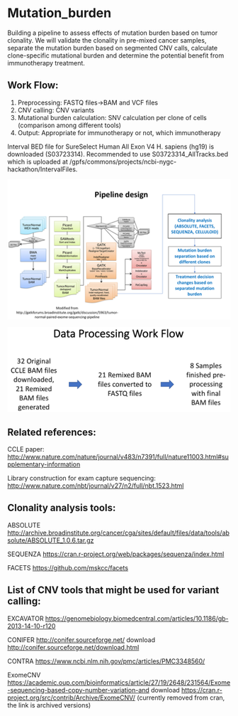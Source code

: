 # Mutation_burden
Building a pipeline to assess effects of mutation burden based on tumor clonality. We will validate the clonality in pre-mixed cancer samples, separate the mutation burden based on segmented CNV calls, calculate clone-specific mutational burden and determine the potential benefit from immunotherapy treatment.

## Work Flow: 
1) Preprocessing: FASTQ files->BAM and VCF files
2) CNV calling: CNV variants 
3) Mutational burden calculation: SNV calculation per clone of cells (comparison among different tools)
4) Output: Appropriate for immunotherapy or not, which immunotherapy

Interval BED file for SureSelect Human All Exon V4 H. sapiens (hg19) is downloaded (S03723314). Recommended to use S03723314_AllTracks.bed which is uploaded at /gpfs/commons/projects/ncbi-nygc-hackathon/IntervalFiles.

![alt text](Pipeline.png)

![alt text](WorkFlow.png)

## Related references:

CCLE paper:
http://www.nature.com/nature/journal/v483/n7391/full/nature11003.html#supplementary-information

Library construction for exam capture sequencing:
http://www.nature.com/nbt/journal/v27/n2/full/nbt.1523.html

## Clonality analysis tools:

ABSOLUTE
http://archive.broadinstitute.org/cancer/cga/sites/default/files/data/tools/absolute/ABSOLUTE_1.0.6.tar.gz

SEQUENZA
https://cran.r-project.org/web/packages/sequenza/index.html

FACETS
https://github.com/mskcc/facets

## List of CNV tools that might be used for variant calling:

EXCAVATOR
https://genomebiology.biomedcentral.com/articles/10.1186/gb-2013-14-10-r120

CONIFER
http://conifer.sourceforge.net/
download
http://conifer.sourceforge.net/download.html

CONTRA
https://www.ncbi.nlm.nih.gov/pmc/articles/PMC3348560/

ExomeCNV
https://academic.oup.com/bioinformatics/article/27/19/2648/231564/Exome-sequencing-based-copy-number-variation-and
download
https://cran.r-project.org/src/contrib/Archive/ExomeCNV/ (currently removed from cran, the link is archived versions)

